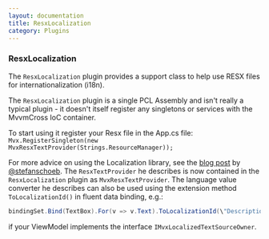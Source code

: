 ```yaml
---
layout: documentation
title: ResxLocalization
category: Plugins
---
```

### ResxLocalization

The `ResxLocalization` plugin provides a support class to help use RESX files for internationalization (i18n).

The `ResxLocalization` plugin is a single PCL Assembly and isn't really a typical plugin - it doesn't itself register any singletons or services with the MvvmCross IoC container.

To start using it register your Resx file in the App.cs file:
`Mvx.RegisterSingleton(new MvxResxTextProvider(Strings.ResourceManager));`

For more advice on using the Localization library, see the [blog post](http://opendix.blogspot.ch/2013/05/using-resx-files-for-localization-in.html) by [@stefanschoeb](https://twitter.com/stefanschoeb). The `ResxTextProvider` he describes is now contained in the `ResxLocalization` plugin as `MvxResxTextProvider`. The language value converter he describes can also be used using the extension method `ToLocalizationId()` in fluent data binding, e.g.:
```c# 
bindingSet.Bind(TextBox).For(v => v.Text).ToLocalizationId(\"Description\");",
```
if your ViewModel implements the interface `IMvxLocalizedTextSourceOwner`.